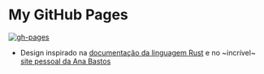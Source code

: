 # My GitHub Pages

[![gh-pages](https://github.com/weslenng/gh-pages/workflows/gh-pages/badge.svg?branch=master)](https://github.com/weslenng/gh-pages/actions)

- Design inspirado na [documentação da linguagem Rust](https://www.rust-lang.org/learn) e no ~incrível~ [site pessoal da Ana Bastos](https://anabastos.me/)
